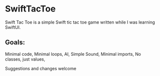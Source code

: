 # SwiftTacToe
Swift Tac Toe is a simple Swift tic tac toe game written while I was learning SwiftUI. 

## Goals:
Minimal code,
Minimal loops,
AI,
Simple Sound,
Minimal imports,
No classes, just values,

Suggestions and changes welcome
